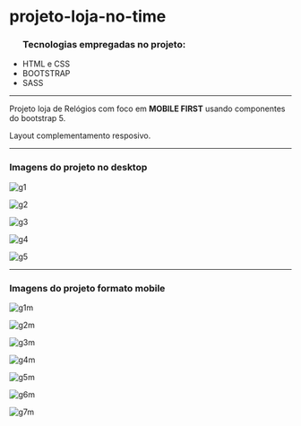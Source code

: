 # projeto-loja-no-time


<ul>
<h3>Tecnologias empregadas no projeto:</h3>
  <li>HTML e CSS</li>
  <li>BOOTSTRAP</li>
  <li>SASS</li>	
</ul>

<hr>

<p>Projeto loja de Relógios com foco em <strong>MOBILE FIRST</strong> usando componentes do bootstrap 5.</p>

<p>Layout complementamento resposivo.</p>

<hr>

<h3>Imagens do projeto no desktop</h3>

![g1](https://user-images.githubusercontent.com/66692202/154599630-a92e1e9d-52e6-49d4-9ffa-dca4222403b2.jpeg)

![g2](https://user-images.githubusercontent.com/66692202/154599672-bfee76ac-45d8-4472-9fcb-a703d39f7b54.jpeg)

![g3](https://user-images.githubusercontent.com/66692202/154599677-15488c13-cc0a-43eb-8d1b-fa06b27ecc3f.jpeg)

![g4](https://user-images.githubusercontent.com/66692202/154599684-7dd8f7f2-cb87-4638-a0aa-3ac7461921ac.jpeg)

![g5](https://user-images.githubusercontent.com/66692202/154599689-4ca8e027-c6f2-49a2-8545-166ccd59c691.jpeg)





<hr>

<h3>Imagens do projeto formato mobile</h3>

![g1m](https://user-images.githubusercontent.com/66692202/154600221-3e391747-f217-4d78-b8aa-e92065c36784.jpeg)

![g2m](https://user-images.githubusercontent.com/66692202/154600226-a4a09ca3-837b-415a-b400-5241e41c44ed.jpeg)

![g3m](https://user-images.githubusercontent.com/66692202/154600231-9c7769e8-c433-48c0-bcae-dd4cd9b14176.jpeg)

![g4m](https://user-images.githubusercontent.com/66692202/154600235-c4a24f2e-df7e-43ad-a26b-5dce50eb8444.jpeg)

![g5m](https://user-images.githubusercontent.com/66692202/154600239-b1c02b15-5be4-4c91-9261-2b5bd6a7ed25.jpeg)

![g6m](https://user-images.githubusercontent.com/66692202/154600482-b07d3206-1909-4526-ae6c-0147c3dc5d31.jpeg)

![g7m](https://user-images.githubusercontent.com/66692202/154600246-8c78320b-79af-431a-9ae1-966439b1d663.jpeg)



